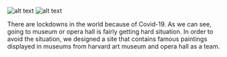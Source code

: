 ![alt text](https://media-exp1.licdn.com/dms/image/C4D22AQGi-phM1izhJQ/feedshare-shrink_800/0/1618425956125?e=1639612800&v=beta&t=XDO3MVD7tBNpRn2U9s68MM44W-X_tArbGtgYsZHSOcQ)
![alt text](https://i.ibb.co/h9PFXn9/museum.png)

There are lockdowns in the world because of Covid-19. As we can see, going to museum or opera hall is fairly getting hard situation. In order to avoid the situation, we designed a site that contains famous paintings displayed in museums from harvard art museum and opera hall as a team.
